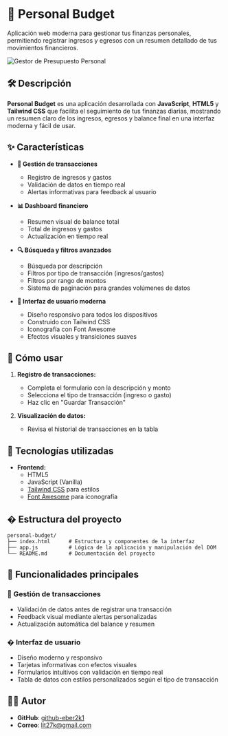 # 📌 Personal Budget

Aplicación web moderna para gestionar tus finanzas personales, permitiendo registrar ingresos y egresos con un resumen detallado de tus movimientos financieros.

![Gestor de Presupuesto Personal](https://eber2k1.github.io/personal-budget/)

## 🛠️ Descripción
**Personal Budget** es una aplicación desarrollada con **JavaScript**, **HTML5** y **Tailwind CSS** que facilita el seguimiento de tus finanzas diarias, mostrando un resumen claro de los ingresos, egresos y balance final en una interfaz moderna y fácil de usar.

## ✨ Características

- **💼 Gestión de transacciones**
  - Registro de ingresos y gastos
  - Validación de datos en tiempo real
  - Alertas informativas para feedback al usuario

- **📊 Dashboard financiero**
  - Resumen visual de balance total
  - Total de ingresos y gastos
  - Actualización en tiempo real

- **🔍 Búsqueda y filtros avanzados**
  - Búsqueda por descripción
  - Filtros por tipo de transacción (ingresos/gastos)
  - Filtros por rango de montos
  - Sistema de paginación para grandes volúmenes de datos

- **🎨 Interfaz de usuario moderna**
  - Diseño responsivo para todos los dispositivos
  - Construido con Tailwind CSS
  - Iconografía con Font Awesome
  - Efectos visuales y transiciones suaves

## 🚀 Cómo usar

1. **Registro de transacciones:**
   - Completa el formulario con la descripción y monto
   - Selecciona el tipo de transacción (ingreso o gasto)
   - Haz clic en "Guardar Transacción"

2. **Visualización de datos:**
   - Revisa el historial de transacciones en la tabla


## 🔧 Tecnologías utilizadas

- **Frontend:**
  - HTML5
  - JavaScript (Vanilla)
  - [Tailwind CSS](https://tailwindcss.com/) para estilos
  - [Font Awesome](https://fontawesome.com/) para iconografía

## � Estructura del proyecto

```
personal-budget/
├── index.html      # Estructura y componentes de la interfaz
├── app.js          # Lógica de la aplicación y manipulación del DOM
└── README.md       # Documentación del proyecto
```

## 🔑 Funcionalidades principales

### 📌 Gestión de transacciones
- Validación de datos antes de registrar una transacción
- Feedback visual mediante alertas personalizadas
- Actualización automática del balance y resumen


### � Interfaz de usuario
- Diseño moderno y responsivo
- Tarjetas informativas con efectos visuales
- Formularios intuitivos con validación en tiempo real
- Tabla de datos con estilos personalizados según el tipo de transacción

## 🧑‍💻 Autor
- **GitHub**: [github-eber2k1](https://github.com/eber2k1)  
- **Correo**: lit27k@gmail.com